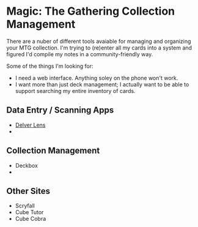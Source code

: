 # Magic: The Gathering Collection Management

There are a nuber of different tools avaiable for managing and organizing your MTG collection. I'm trying to (re)enter all my cards into a system and figured I'd compile my notes in a community-friendly way.

Some of the things I'm looking for:
 * I need a web interface. Anything soley on the phone won't work.
 * I want more than just deck management; I actually want to be able to support searching my entire inventory of cards.
 
 ## Data Entry / Scanning Apps
 
 * [Delver Lens]()
 * 
 
 ## Collection Management
 
  * Deckbox
  * 
  
  
## Other Sites

 * Scryfall
 * Cube Tutor
 * Cube Cobra
 
 
 
